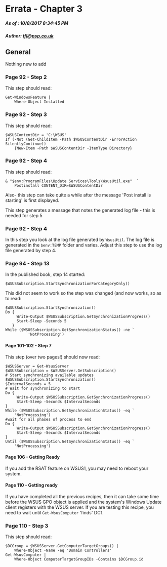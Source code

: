 # Errata - Chapter 3
##### As of :  10/8/2017 8:34:45 PM 
##### Author: <tfl@psp.co.uk> 
##


## General 
Nothing new to add

### Page 92 - Step 2

This step should read:

    Get-WindowsFeature |
        Where-Object Installed


### Page 92 - Step 3

This step should read:

    $WSUSContentDir = 'C:\WSUS'
    If (-Not (Get-ChildItem -Path $WSUSContentDir -ErrorAction SilentlyContinue))
        {New-Item -Path $WSUSContentDir -ItemType Directory}


 
### Page 92 - Step 4

This step should read:

    & "$env:ProgramFiles\Update Services\Tools\WsusUtil.exe"  `
        Postinstall CONTENT_DIR=$WSUSContentDir
Also- this step can take quite a while after the message 'Post install is starting' is 
first displayed.

This step generates a message that notes the generated log file - this is needed for step 5


### Page 92 - Step 4

In this step you look at the log file generated by `WsusUtil`. The log file is generated
in the `$env:TEMP` folder and varies. Adjust this step to use the log file generated by step 4.

### Page 94 - Step 13

In the published book, step 14 started:

    $WSUSSubscription.StartSynchronizationForCategoryOnly()

This did not seem to work so the step was changed (and now works, so as to read:

    $WSUSSubscription.StartSynchronization()
    Do {
         Write-Output $WSUSSubscription.GetSynchronizationProgress()
         Start-Sleep -Seconds 5
       } 
    While ($WSUSSubscription.GetSynchronizationStatus() -ne `
              'NotProcessing')

#### Page 101-102 - Step 7

This step (over two pages!) should now read:
    
    $WSUSServer = Get-WsusServer
    $WSUSSubscription = $WSUSServer.GetSubscription()
    # Start synchronizing available updates
    $WSUSSubscription.StartSynchronization()
    $IntervalSeconds = 5
    # Wait for synchronizing to start
    Do {
         Write-Output $WSUSSubscription.GetSynchronizationProgress()
         Start-Sleep -Seconds $IntervalSeconds
    }
    While ($WSUSSubscription.GetSynchronizationStatus() -eq `
        'NotProcessing')
    #wait for all phases of process to end
    Do {
         Write-Output $WSUSSubscription.GetSynchronizationProgress()
         Start-Sleep -Seconds $IntervalSeconds
    }
    Until ($WSUSSubscription.GetSynchronizationStatus() -eq `
        'NotProcessing')

#### Page 106 - Getting Ready

If you add the RSAT feature on WSUS1, you may need to reboot your system.


#### Page 110 - Getting ready

If you have completed all the previous recipes, then it can take some time before the WSUS GPO object is applied and the system's Windows Update client registers with the WSUS server. If you are testing this recipe, you need to wait until `Get-WsusComputer` 'finds' DC1.  


### Page 110 - Step 3

This step should read:

    $DCGroup = $WSUSServer.GetComputerTargetGroups() |
        Where-Object -Name -eq 'Domain Controllers'
    Get-WsusComputer |
        Where-Object ComputerTargetGroupIDs -Contains $DCGroup.id



    






    


